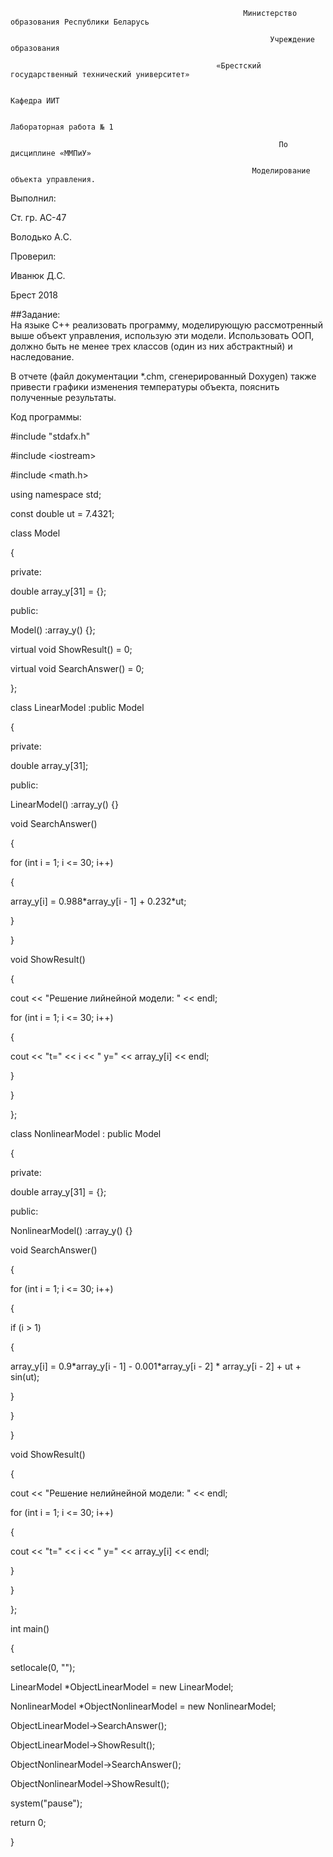 ﻿                                                        Министерство образования Республики Беларусь

                                                              Учреждение образования

                                                  «Брестский государственный технический университет»

                                                                    Кафедра ИИТ

                                                                Лабораторная работа № 1

                                                                По дисциплине «ММПиУ»

                                                          Моделирование объекта управления.

Выполнил:

Ст. гр. АС-47

Володько А.C.

Проверил:

Иванюк Д.C.

Брест 2018   
  
  
##Задание:  
На языке C++ реализовать программу, моделирующую рассмотренный выше объект управления, использую эти модели. Использовать ООП, должно быть не менее трех классов (один из них абстрактный) и наследование.

В отчете (файл документации \*.chm, сгенерированный Doxygen) также привести графики изменения температуры объекта, пояснить полученные результаты.

Код программы:

\#include "stdafx.h"

\#include &lt;iostream&gt;

\#include &lt;math.h&gt;

using namespace std;

const double ut = 7.4321;

class Model

{

private:

double array\_y\[31\] = {};

public:

Model() :array\_y() {};

virtual void ShowResult() = 0;

virtual void SearchAnswer() = 0;

};

class LinearModel :public Model

{

private:

double array\_y\[31\];

public:

LinearModel() :array\_y() {}

void SearchAnswer()

{

for (int i = 1; i &lt;= 30; i++)

{

array\_y\[i\] = 0.988\*array\_y\[i - 1\] + 0.232\*ut;

}

}

void ShowResult()

{

cout &lt;&lt; "Решение лийнейной модели: " &lt;&lt; endl;

for (int i = 1; i &lt;= 30; i++)

{

cout &lt;&lt; "t=" &lt;&lt; i &lt;&lt; " y=" &lt;&lt; array\_y\[i\] &lt;&lt; endl;

}

}

};

class NonlinearModel : public Model

{

private:

double array\_y\[31\] = {};

public:

NonlinearModel() :array\_y() {}

void SearchAnswer()

{

for (int i = 1; i &lt;= 30; i++)

{

if (i &gt; 1)

{

array\_y\[i\] = 0.9\*array\_y\[i - 1\] - 0.001\*array\_y\[i - 2\] \* array\_y\[i - 2\] + ut + sin(ut);

}

}

}

void ShowResult()

{

cout &lt;&lt; "Решение нелийнейной модели: " &lt;&lt; endl;

for (int i = 1; i &lt;= 30; i++)

{

cout &lt;&lt; "t=" &lt;&lt; i &lt;&lt; " y=" &lt;&lt; array\_y\[i\] &lt;&lt; endl;

}

}

};

int main()

{

setlocale(0, "");

LinearModel \*ObjectLinearModel = new LinearModel;

NonlinearModel \*ObjectNonlinearModel = new NonlinearModel;

ObjectLinearModel-&gt;SearchAnswer();

ObjectLinearModel-&gt;ShowResult();

ObjectNonlinearModel-&gt;SearchAnswer();

ObjectNonlinearModel-&gt;ShowResult();

system("pause");

return 0;

}
